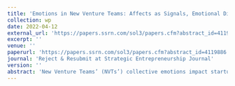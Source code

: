 ```yaml
---
title: 'Emotions in New Venture Teams: Affects as Signals, Emotional Diversity, and Valuation Effects in Crowdfunded Projects'
collection: wp
date: 2022-04-12
external_url: 'https://papers.ssrn.com/sol3/papers.cfm?abstract_id=4119886'
excerpt: ''
venue: ''
paperurl: 'https://papers.ssrn.com/sol3/papers.cfm?abstract_id=4119886'
journal: 'Reject & Resubmit at Strategic Entrepreneurship Journal'
version: ''
abstract: 'New Venture Teams’ (NVTs’) collective emotions impact startup valuations through their intensity and diversity. I identify NVTs’ affective traits with artificial emotional intelligence by tracking 2,520 individuals across 165 NVTs during their Initial Coin Offerings (ICOs). The level of NVTs’ negative affects correlates with lower valuations, while within-NVT emotional diversity has a value-increasing effect. Intuitively, negative affects are associated with traits that may be prejudicial in dynamic entrepreneurial markets, but could be valuable if balanced by opposite traits in emotionally diverse NVTs. Moderated mediation analyses suggest that NVT affects have pronounced direct valuation effects. Overall, I extend the focus of the affective entrepreneurship literature from the entrepreneur to the team level, introduce the concept of emotional diversity, and explore the role of emotions in entrepreneurial finance.'
---
```

